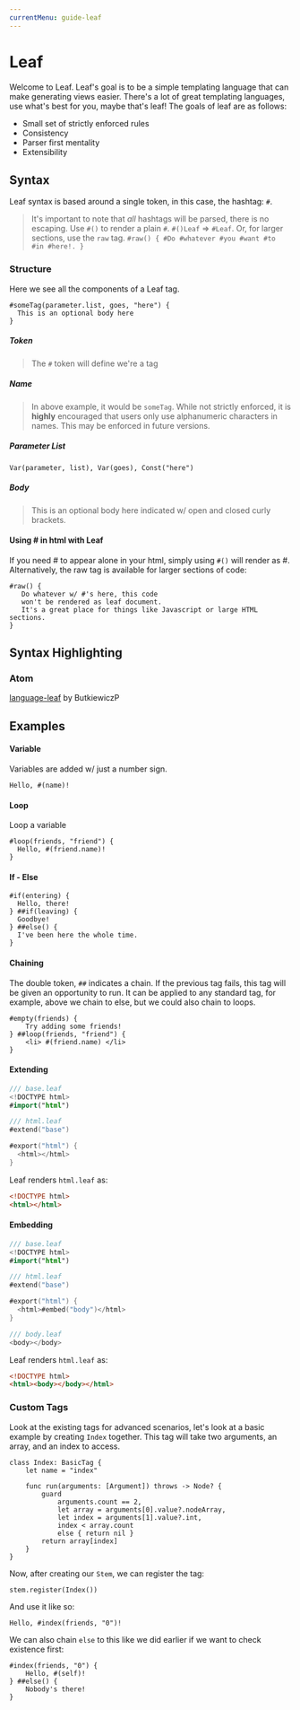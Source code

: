 ```yaml
---
currentMenu: guide-leaf
---
```


# Leaf

Welcome to Leaf. Leaf's goal is to be a simple templating language that can make generating views easier. There's a lot of great templating languages, use what's best for you, maybe that's leaf! The goals of leaf are as follows:

- Small set of strictly enforced rules
- Consistency
- Parser first mentality
- Extensibility

## Syntax

Leaf syntax is based around a single token, in this case, the hashtag: `#`.

>It's important to note that _all_ hashtags will be parsed, there is no escaping. Use `#()` to render a plain `#`. `#()Leaf` => `#Leaf`. Or, for larger sections, use the `raw` tag. `#raw() { #Do #whatever #you #want #to #in #here!. }`

### Structure

Here we see all the components of a Leaf tag.

```leaf
#someTag(parameter.list, goes, "here") {
  This is an optional body here
}
```

##### Token

>The `#` token will define we're a tag

##### Name

>In above example, it would be `someTag`. While not strictly enforced, it is **highly** encouraged that users only use alphanumeric characters in names. This may be enforced in future versions.

##### Parameter List

`Var(parameter, list), Var(goes), Const("here")`

##### Body

> This is an optional body here indicated w/ open and closed curly brackets.

#### Using # in html with Leaf

If you need # to appear alone in your html, simply using `#()` will render as #. Alternatively, the raw tag is available for larger sections of code:

```leaf
#raw() {
   Do whatever w/ #'s here, this code
   won't be rendered as leaf document.
   It's a great place for things like Javascript or large HTML sections.
}
```

## Syntax Highlighting

### Atom

[language-leaf](https://atom.io/packages/language-leaf) by ButkiewiczP

## Examples

#### Variable

Variables are added w/ just a number sign.

```leaf
Hello, #(name)!
```

#### Loop

Loop a variable

```leaf
#loop(friends, "friend") {
  Hello, #(friend.name)!
}
```

#### If - Else

```leaf
#if(entering) {
  Hello, there!
} ##if(leaving) {
  Goodbye!
} ##else() {
  I've been here the whole time.
}
```

#### Chaining

The double token, `##` indicates a chain. If the previous tag fails, this tag will be given an opportunity to run. It can be applied to any standard tag, for example, above we chain to else, but we could also chain to loops.

```
#empty(friends) {
    Try adding some friends!
} ##loop(friends, "friend") {
    <li> #(friend.name) </li>
}
```

#### Extending

```swift
/// base.leaf
<!DOCTYPE html>
#import("html")

/// html.leaf
#extend("base")

#export("html") {
  <html></html>
}
```

Leaf renders `html.leaf` as:

```html
<!DOCTYPE html>
<html></html>
```

#### Embedding

```swift
/// base.leaf
<!DOCTYPE html>
#import("html")

/// html.leaf
#extend("base")

#export("html") {
  <html>#embed("body")</html>
}

/// body.leaf
<body></body>
```
Leaf renders `html.leaf` as:

```html
<!DOCTYPE html>
<html><body></body></html>
```

### Custom Tags

Look at the existing tags for advanced scenarios, let's look at a basic example by creating `Index` together. This tag will take two arguments, an array, and an index to access.

```
class Index: BasicTag {
    let name = "index"

    func run(arguments: [Argument]) throws -> Node? {
        guard
            arguments.count == 2,
            let array = arguments[0].value?.nodeArray,
            let index = arguments[1].value?.int,
            index < array.count
            else { return nil }
        return array[index]
    }
}
```

Now, after creating our `Stem`, we can register the tag:

```
stem.register(Index())
```

And use it like so:

```
Hello, #index(friends, "0")!
```

We can also chain `else` to this like we did earlier if we want to check existence first:

```
#index(friends, "0") {
    Hello, #(self)!
} ##else() {
    Nobody's there!
}
```
